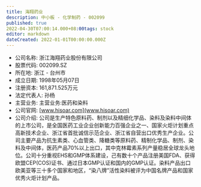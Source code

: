 ```yaml
---
title: 海翔药业
description: 中小板 - 化学制药 - 002099
published: true
2022-04-30T07:00:14.000+08:00tags: stock
editor: markdown
dateCreated: 2022-01-01T00:00:00.000Z
---
```


- 公司名称: 浙江海翔药业股份有限公司
- 股票代码: 002099.SZ
- 所在地: 浙江 - 台州市
- 成立日期: 1998年05月07日
- 注册资本: 161,871.525万元
- 法定代表人: 孙杨
- 主营业务: 主营业务:医药和染料
- 公司官网: [www.hisoar.com](www.hisoar.com)
- 公司介绍: 公司是生产特色原料药、制剂以及精细化学品、染料及染料中间体的上市公司，是全国医药工业企业创新能力百强企业之一、国家火炬计划重点高新技术企业、浙江省首批诚信示范企业、浙江省自营出口优秀生产企业。公司主要产品为抗生素类、心血管类、降糖类等原料药、精制化学品、制剂、染料及中间体，医药产品70%以上出口，其中克林霉素系列产量稳居全球龙头地位。公司十分重视EHS和GMP体系建设，己有数十个产品注册美国FDA、获得欧盟CEP(COS)证书、通过日本GMP认证和国内的GMP认证。染料产品出口欧美亚等三十多个国家和地区，“染八牌”活性染料被评为中国名牌产品和国家优秀火炬计划产品。


